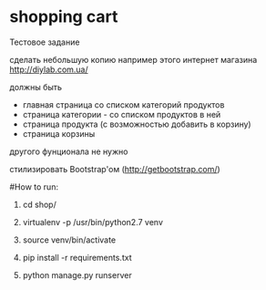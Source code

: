 # shopping cart

Тестовое задание


сделать небольшую копию например этого интернет магазина
http://diylab.com.ua/


должны быть

 - главная страница со списком категорий продуктов
 - страница категории - со списком продуктов в ней
 - страница продукта (с возможностью добавить в корзину)
 - страница корзины

другого фунционала не нужно

стилизировать Bootstrap'ом (http://getbootstrap.com/)




#How to run:


1. cd shop/


2. virtualenv -p /usr/bin/python2.7 venv


3. source venv/bin/activate


4. pip install -r requirements.txt


5. python manage.py runserver